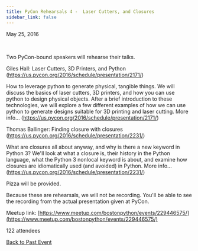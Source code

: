 ```yaml
---
title: PyCon Rehearsals 4 -  Laser Cutters, and Closures
sidebar_link: false
---
```


May 25, 2016


   

Two PyCon-bound speakers will rehearse their talks.

Giles Hall: Laser Cutters, 3D Printers, and Python (https://us.pycon.org/2016/schedule/presentation/2171/)

How to leverage python to generate physical, tangible things. We will discuss the basics of laser cutters, 3D printers, and how you can use python to design physical objects. After a brief introduction to these technologies, we will explore a few different examples of how we can use python to generate designs suitable for 3D printing and laser cutting. More info... (https://us.pycon.org/2016/schedule/presentation/2171/)

Thomas Ballinger: Finding closure with closures (https://us.pycon.org/2016/schedule/presentation/2231/)

What are closures all about anyway, and why is there a new keyword in Python 3? We'll look at what a closure is, their history in the Python language, what the Python 3 nonlocal keyword is about, and examine how closures are idiomatically used (and avoided) in Python. More info... (https://us.pycon.org/2016/schedule/presentation/2231/)

Pizza will be provided.

Because these are rehearsals, we will not be recording. You'll be able to see the recording from the actual presentation given at PyCon.


Meetup link: [https://www.meetup.com/bostonpython/events/229446575/](https://www.meetup.com/bostonpython/events/229446575/)

122 attendees

[Back to Past Event](past-events.md)